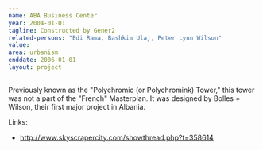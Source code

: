 ```yaml
---
name: ABA Business Center
year: 2004-01-01
tagline: Constructed by Gener2
related-persons: "Edi Rama, Bashkim Ulaj, Peter Lynn Wilson"
value:
area: urbanism
enddate: 2006-01-01
layout: project
---
```

Previously known as the "Polychromic (or Polychromink) Tower," this tower was not a part of the "French" Masterplan. It was designed by Bolles + Wilson, their first major project in Albania.


Links:
* <http://www.skyscrapercity.com/showthread.php?t=358614>
